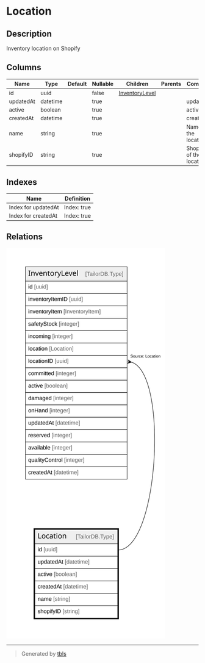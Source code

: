 # Location

## Description

Inventory location on Shopify

## Columns

| Name | Type | Default | Nullable | Children | Parents | Comment |
| ---- | ---- | ------- | -------- | -------- | ------- | ------- |
| id | uuid |  | false | [InventoryLevel](InventoryLevel.md) |  |  |
| updatedAt | datetime |  | true |  |  | updatedAt |
| active | boolean |  | true |  |  | active |
| createdAt | datetime |  | true |  |  | createdAt |
| name | string |  | true |  |  | Name of the location |
| shopifyID | string |  | true |  |  | Shopify ID of the location |

## Indexes

| Name | Definition |
| ---- | ---------- |
| Index for updatedAt | Index: true |
| Index for createdAt | Index: true |

## Relations

![er](Location.svg)

---

> Generated by [tbls](https://github.com/k1LoW/tbls)

